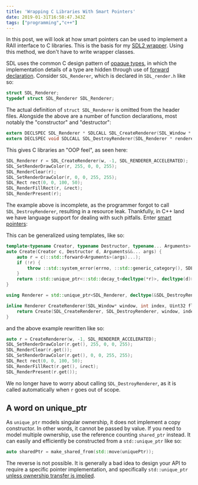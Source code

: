 ```yaml
---
title: 'Wrapping C Libraries With Smart Pointers'
date: 2019-01-31T16:58:47.343Z
tags: ["programming","c++"]
---
```


In this post, we will look at how smart pointers can be used to implement a RAII interface to C libraries. This is the
basis for my [SDL2 wrapper](https://github.com/elebytes/sdl2xx). Using this method, we don't have to write wrapper classes.<!-- jump -->

SDL uses the common C design pattern of [opaque types](https://en.wikipedia.org/wiki/Opaque_data_type), in which the
implementation details of a type are hidden through use of [forward declaration](https://en.wikipedia.org/wiki/Forward_declaration).
Consider `SDL_Renderer`, which is declared in `SDL_render.h` like so:

```c
struct SDL_Renderer;
typedef struct SDL_Renderer SDL_Renderer;
```

The actual definition of `struct SDL_Renderer` is omitted from the header files. Alongside the above are a number of
function declarations, most notably the "constructor" and "destructor":

```c
extern DECLSPEC SDL_Renderer * SDLCALL SDL_CreateRenderer(SDL_Window * window, int index, Uint32 flags);
extern DECLSPEC void SDLCALL SDL_DestroyRenderer(SDL_Renderer * renderer);
```

This gives C libraries an "OOP feel", as seen here:

```c
SDL_Renderer r = SDL_CreateRenderer(w, -1, SDL_RENDERER_ACCELERATED);
SDL_SetRenderDrawColor(r, 255, 0, 0, 255);
SDL_RenderClear(r);
SDL_SetRenderDrawColor(r, 0, 0, 255, 255);
SDL_Rect rect(0, 0, 100, 50);
SDL_RenderFillRect(r, &rect);
SDL_RenderPresent(r);
```

The example above is incomplete, as the programmer forgot to call `SDL_DestroyRenderer`, resulting in a resource leak.
Thankfully, in C++ land we have language support for dealing with such pitfalls. Enter [smart pointers](https://en.wikipedia.org/wiki/Smart_pointer):

This can be generalized using templates, like so:

```cpp
template<typename Creator, typename Destructor, typename... Arguments>
auto Create(Creator c, Destructor d, Arguments&&... args) {
	auto r = c(::std::forward<Arguments>(args)...);
	if (!r) {
		throw ::std::system_error(errno, ::std::generic_category(), SDL_GetError());
	}
	return ::std::unique_ptr<::std::decay_t<decltype(*r)>, decltype(d)>(r, d);
}

using Renderer = std::unique_ptr<SDL_Renderer, decltype(&SDL_DestroyRenderer)>;

inline Renderer CreateRenderer(SDL_Window* window, int index, Uint32 flags) {
	return Create(SDL_CreateRenderer, SDL_DestroyRenderer, window, index, flags);
}
```

and the above example rewritten like so:

```cpp
auto r = CreateRenderer(w, -1, SDL_RENDERER_ACCELERATED);
SDL_SetRenderDrawColor(r.get(), 255, 0, 0, 255);
SDL_RenderClear(r.get());
SDL_SetRenderDrawColor(r.get(), 0, 0, 255, 255);
SDL_Rect rect(0, 0, 100, 50);
SDL_RenderFillRect(r.get(), &rect);
SDL_RenderPresent(r.get());
```

We no longer have to worry about calling `SDL_DestroyRenderer`, as it is called automatically when `r` goes out of scope.

## A word on unique_ptr

As `unique_ptr` models singular ownership, it does not implement a copy constructor. In other words, it cannot be passed
by value. If you need to model multiple ownership, use the reference counting `shared_ptr` instead. It can easily and
efficiently be constructed from a `std::unique_ptr` like so:

```cpp
auto sharedPtr = make_shared_from(std::move(uniquePtr));
```

The reverse is not possible. It is generally a bad idea to design your API to require a specific pointer implementation,
and specifically `std::unique_ptr` [unless ownership transfer is implied](https://herbsutter.com/2013/06/05/gotw-91-solution-smart-pointer-parameters/).
